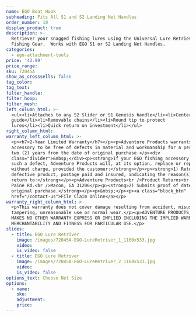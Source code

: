 ```yaml
---
name: EGO Boat Hook
subheading: Fits All S1 and S2 Landing Net Handles
order_number: 10
display_product: true
description: >-
  Retriever your snagged fishing lures using the Universal Lure Retriever by EGO
  Fishing Gear.  Works with EGO S1 or S2 Landing Net Handles.
categories:
  - ego-attachment-tools
price: '42.99'
price_range:
sku: 72045A
show_as_crosssells: false
tag_color:
tag_text:
filter_handle:
filter_hoop:
filter_mesh:
left_column_html: >-
  <ul><li>Attaches to any S2 Slider or S1 Genesis handle</li><li>Center line
  guide</li><li>Removable chains</li><li>Round tip to protect
  lures</li><li>Quick return on investment</li></ul>
right_column_html:
warranty_left_column_html: >-
  <p><h7>2-Year Limited Warranty</h7></p><p>Adventure Products warrants your EGO
  accessory to be free of defects in material and workmanship for a period of
  two (2) years from the date of original purchase.</p><div
  class="divider">&nbsp;</div><p><strong>If your EGO fishing accessory exhibits
  such a defect, Adventure Products will, at its option, replace or repair it
  without charge, provided the customer:</strong></p><p><strong>1) Returns the
  defective product, postage paid and insured, indicating the reason(s) for the
  return to:</strong></p><p>Adventure Products<br />Product Returns<br />889 Guy
  Paine Rd.<br />Macon, GA 31206</p><p><strong>2) Submits proof of date of
  original purchase.</strong></p><p>&nbsp;</p><p><a class="block_btn"
  href="/contact-us">File Claim Online</a></p>
warranty_right_column_html: >-
  <p>This warranty does not cover damage resulting from accident, misuse, abuse,
  tampering, unreasonable use or normal wear.</p><p>ADVENTURE PRODUCTS, INC.
  MAKES NO OTHER WARRANTY EXPRESS OR IMPLIED INCLUDING THE IMPLIED WARRANTIES OF
  MERCHANTABILITY AND FITNESS FOR PARTICULAR USE.</p>
slides:
  - title: EGO Lure Retriver
    image: /images/72045A-EGO-LureRetriver_1_1160x533.jpg
    video:
    is_video: false
  - title: EGO Lure Retriver
    image: /images/72045A-EGO-LureRetriver_2_1160x533.jpg
    video:
    is_video: false
options_text: Choose Net Size
options:
  - name:
    sku:
    adjustment:
    price:
---
```

